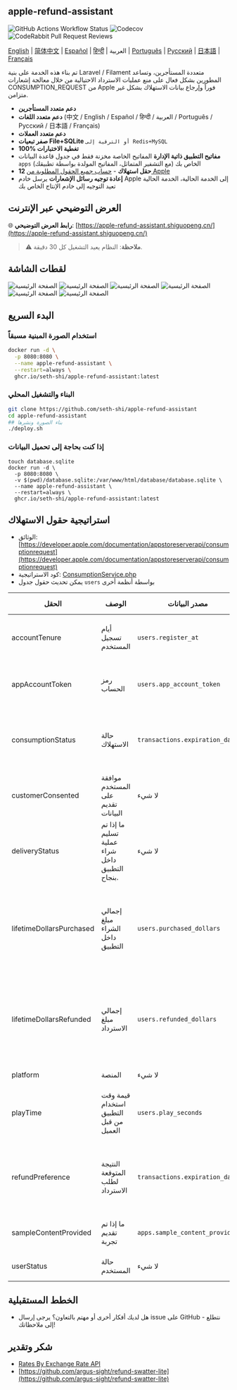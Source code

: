 ## apple-refund-assistant
![GitHub Actions Workflow Status](https://img.shields.io/github/actions/workflow/status/seth-shi/apple-refund-assistant/laravel.yml)
![Codecov](https://img.shields.io/codecov/c/github/seth-shi/apple-refund-assistant)
![CodeRabbit Pull Request Reviews](https://img.shields.io/coderabbit/prs/github/seth-shi/apple-refund-assistant?utm_source=oss&utm_medium=github&utm_campaign=seth-shi%2Fapple-refund-assistant&labelColor=171717&color=FF570A&link=https%3A%2F%2Fcoderabbit.ai&label=CodeRabbit+Reviews)

[English](./README.md) | [简体中文](./README.zh.md) | [Español](./README.es.md) | [हिन्दी](./README.hi.md) | العربية | [Português](./README.pt.md) | [Русский](./README.ru.md) | [日本語](./README.ja.md) | [Français](./README.fr.md)

تم بناء هذه الخدمة على بنية Laravel / Filament متعددة المستأجرين،
وتساعد المطورين بشكل فعال على منع عمليات الاسترداد الاحتيالية من خلال معالجة إشعارات CONSUMPTION_REQUEST من Apple فوراً وإرجاع بيانات الاستهلاك بشكل غير متزامن.

- **دعم متعدد المستأجرين**
- **دعم متعدد اللغات** (中文 / English / Español / हिन्दी / العربية / Português / Русский / 日本語 / Français)
- **دعم متعدد العملات**
- **صفر تبعيات File+SQLite** `أو الترقية إلى Redis+MySQL`
- **100% تغطية الاختبارات**
- **مفاتيح التطبيق ذاتية الإدارة** المفاتيح الخاصة مخزنة فقط في جدول قاعدة البيانات `apps` الخاص بك (مع التشفير المتماثل، المفاتيح المولدة بواسطة تطبيقك)
- **12 حقل استهلاك** - [حساب جميع الحقول المطلوبة من Apple](#استراتيجية-حقول-الاستهلاك)
- **إعادة توجيه رسائل الإشعارات** يرسل خادم Apple إلى الخدمة الحالية، الخدمة الحالية تعيد التوجيه إلى خادم الإنتاج الخاص بك


## العرض التوضيحي عبر الإنترنت

🌐 **رابط العرض التوضيحي**: [https://apple-refund-assistant.shiguopeng.cn/](https://apple-refund-assistant.shiguopeng.cn/)

> ⚠️ **ملاحظة**: النظام يعيد التشغيل كل 30 دقيقة.

 
## لقطات الشاشة
![الصفحة الرئيسية](assets/0.png)
![الصفحة الرئيسية](assets/1.png)
![الصفحة الرئيسية](assets/2.png)
![الصفحة الرئيسية](assets/3.png)
![الصفحة الرئيسية](assets/4.png)
![الصفحة الرئيسية](assets/5.png)


## البدء السريع
### استخدام الصورة المبنية مسبقاً
```bash
docker run -d \
  -p 8080:8080 \
  --name apple-refund-assistant \
  --restart=always \
  ghcr.io/seth-shi/apple-refund-assistant:latest
```


### البناء والتشغيل المحلي
```bash
git clone https://github.com/seth-shi/apple-refund-assistant
cd apple-refund-assistant
## بناء الصورة ونشرها
./deploy.sh
```

### إذا كنت بحاجة إلى تحميل البيانات
```
touch database.sqlite
docker run -d \
  -p 8080:8080 \
  -v $(pwd)/database.sqlite:/var/www/html/database/database.sqlite \
  --name apple-refund-assistant \
  --restart=always \
  ghcr.io/seth-shi/apple-refund-assistant:latest
```

## استراتيجية حقول الاستهلاك
* الوثائق: [https://developer.apple.com/documentation/appstoreserverapi/consumptionrequest](https://developer.apple.com/documentation/appstoreserverapi/consumptionrequest)
* كود الاستراتيجية: [ConsumptionService.php](./app/Services/ConsumptionService.php) 
* يمكن تحديث حقول جدول `users` بواسطة أنظمة أخرى

| الحقل                       | الوصف                | مصدر البيانات                          | قاعدة الحساب                                                                                           |
|--------------------------|-------------------|--------------------------------|------------------------------------------------------------------------------------------------|
| accountTenure            | أيام تسجيل المستخدم            | `users.register_at`            | الوقت الحالي ناقص وقت التسجيل                                                                                     |
| appAccountToken          | رمز الحساب          | `users.app_account_token`      | [يجب تمريره عند إنشاء العميل للطلب](https://developer.apple.com/documentation/StoreKit/Transaction/appAccountToken) |
| consumptionStatus        | حالة الاستهلاك              | `transactions.expiration_date` | مقارنة مع الوقت الحالي، إذا انتهت الصلاحية إرجاع مستهلك                                                                              |
| customerConsented        | موافقة المستخدم على تقديم البيانات          | لا شيء                              | مُشفر `true`                                                                                       |
| deliveryStatus           | ما إذا تم تسليم عملية شراء داخل التطبيق بنجاح. | لا شيء                              | مُشفر `0`(تسليم عادي)                                                                                    |
| lifetimeDollarsPurchased | إجمالي مبلغ الشراء داخل التطبيق             | `users.purchased_dollars`      | تراكم هذا الحقل بناءً على أحداث معاملات Apple، يمكنك أيضاً تراكمه بنفسك                                                                        |
| lifetimeDollarsRefunded  | إجمالي مبلغ الاسترداد             | `users.refunded_dollars`       | تراكم هذا الحقل بناءً على أحداث استرداد Apple، يمكنك أيضاً تراكمه بنفسك                                                                        |
| platform                 | المنصة                | لا شيء                              | مُشفر `1`(apple)                                                                                   |
| playTime                 | قيمة وقت استخدام التطبيق من قبل العميل        | `users.play_seconds`           | يحتاج نظامك إلى دعم تحديث هذا الحقل، وإلا فهو `0`                                                                          |
| refundPreference         | النتيجة المتوقعة لطلب الاسترداد         | `transactions.expiration_date` | مقارنة مع الوقت الحالي، إذا انتهت الصلاحية نأمل في رفض الاسترداد                                                                             |
| sampleContentProvided    | ما إذا تم تقديم تجربة            | `apps.sample_content_provided` | تكوين التطبيق عند إنشاء التطبيق                                                                                      |
| userStatus               | حالة المستخدم              | لا شيء                              | مُشفر `1`(مستخدم عادي)                                                                                   |

## الخطط المستقبلية
- هل لديك أفكار أخرى أو مهتم بالتعاون؟ يرجى إرسال issue على GitHub - نتطلع إلى ملاحظاتك!

## شكر وتقدير
* [Rates By Exchange Rate API](https://www.exchangerate-api.com)
* [https://github.com/argus-sight/refund-swatter-lite](https://github.com/argus-sight/refund-swatter-lite)